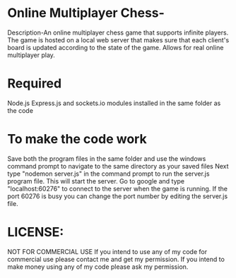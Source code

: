 # Online Multiplayer Chess-

Description-An online multiplayer chess game that supports infinite players. The game is hosted on a local web server that makes sure that each client's board is updated according to the state of the game. Allows for real online multiplayer play.

# Required

Node.js 
Express.js and sockets.io modules installed in the same folder as the code 


# To make the code work 

Save both the program files in the same folder and use the windows command prompt to navigate to the same directory as your saved files 
Next type "nodemon server.js" in the command prompt to run the server.js program file. This will start the server.
Go to google and type "localhost:60276" to connect to the server when the game is running. If the port 60276 is busy you can change the port number by editing the server.js file.

# LICENSE:
NOT FOR COMMERCIAL USE If you intend to use any of my code for commercial use please contact me and get my permission. If you intend to make money using any of my code please ask my permission.


